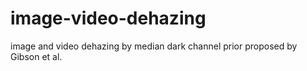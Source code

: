 image-video-dehazing
====================

image and video dehazing by median dark channel prior proposed by Gibson et al.